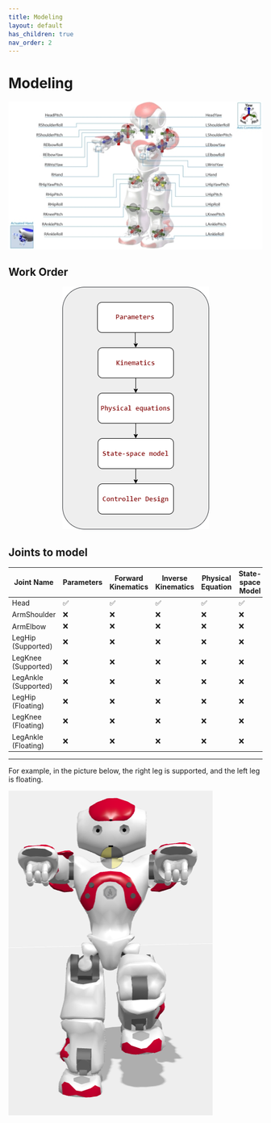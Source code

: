 ```yaml
---
title: Modeling
layout: default
has_children: true
nav_order: 2
---
```


# Modeling

<div align="center">
<img src="../imgs/hardware_jointname.jpg" alt="Joint names">
</div>

## Work Order

<div align="center">
<img src="../imgs/modeling.png" alt="Modeling process">
</div>

## Joints to model

| Joint Name            | Parameters | Forward Kinematics | Inverse Kinematics | Physical Equation | State-space Model | Controller |
|-----------------------|------------|--------------------|--------------------|-------------------|-------------------|------------|
| Head                  | ✅         | ✅                 | ✅                 | ✅                | ✅                | ✅         |
| ArmShoulder           | ❌         | ❌                 | ❌                 | ❌                | ❌                | ❌         |
| ArmElbow              | ❌         | ❌                 | ❌                 | ❌                | ❌                | ❌         |
| LegHip (Supported)    | ❌         | ❌                 | ❌                 | ❌                | ❌                | ❌         |
| LegKnee (Supported)   | ❌         | ❌                 | ❌                 | ❌                | ❌                | ❌         |
| LegAnkle (Supported)  | ❌         | ❌                 | ❌                 | ❌                | ❌                | ❌         |
| LegHip (Floating)     | ❌         | ❌                 | ❌                 | ❌                | ❌                | ❌         |
| LegKnee (Floating)    | ❌         | ❌                 | ❌                 | ❌                | ❌                | ❌         |
| LegAnkle (Floating)   | ❌         | ❌                 | ❌                 | ❌                | ❌                | ❌         |

---

For example, in the picture below, the right leg is supported, and the left leg is floating.

![Robot legs](../imgs/robot.png)
